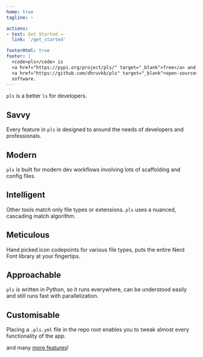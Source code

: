 ```yaml
---
home: true
tagline: ~

actions:
- text: Get Started →
  link: '/get_started'

footerHtml: true
footer: |
  <code>pls</code> is
  <a href="https://pypi.org/project/pls/" target="_blank">free</a> and
  <a href="https://github.com/dhruvkb/pls" target="_blank">open-source</a> 
  software.
---
```


`pls` is a better `ls` for developers.

<div class="features">
  <div class="feature">
    <h2>Savvy</h2>
    <p>
      Every feature in <code>pls</code> is designed to around the needs of developers and professionals.
    </p>
  </div>

  <div class="feature">
    <h2>Modern</h2>
    <p>
      <code>pls</code> is built for modern dev workflows involving lots of scaffolding and config files.
    </p>
  </div>

  <div class="feature">
    <h2>Intelligent</h2>
    <p>
      Other tools match only file types or extensions. <code>pls</code> uses a nuanced, cascading match algorithm.
    </p>
  </div>

  <div class="feature">
    <h2>Meticulous</h2>
    <p>
      Hand picked icon codepoints for various file types, puts the entire Nerd Font library at your fingertips.
    </p>
  </div>

  <div class="feature">
    <h2>Approachable</h2>
    <p>
      <code>pls</code> is written in Python, so it runs everywhere, can be understood easily and still runs fast with parallelization.
    </p>
  </div>

  <div class="feature">
    <h2>Customisable</h2>
    <p>
      Placing a <code>.pls.yml</code> file in the repo root enables you to tweak almost every functionality of the app.
    </p>
  </div>
</div>

and many [more features](/features)!
